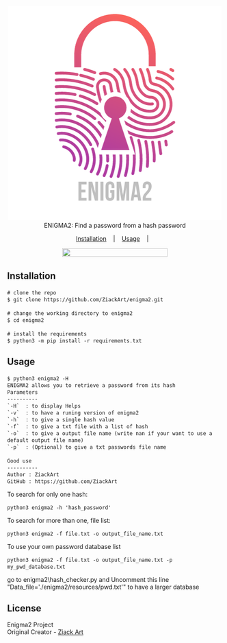 <p align=center>
  <br>
   <img src="https://github.com/ZiackArt/enigma2/blob/main/enigma2/resources/enigma2.png"/></a>
  <br>
  <span>ENIGMA2: Find a password from a hash password</span>
  <br>
</p>

<p align="center">
  <a href="#installation">Installation</a>
  &nbsp;&nbsp;&nbsp;|&nbsp;&nbsp;&nbsp;
  <a href="#usage">Usage</a>
  &nbsp;&nbsp;&nbsp;|&nbsp;&nbsp;&nbsp;
</p>

<p align="center">
<img width="70%" height="70%" src="https://user-images.githubusercontent.com/27065646/219638267-a5e11090-aa6e-4e77-87f7-0e95f6ad5978.png"/>
</a>
</p>


## Installation

```console
# clone the repo
$ git clone https://github.com/ZiackArt/enigma2.git

# change the working directory to enigma2
$ cd enigma2

# install the requirements
$ python3 -m pip install -r requirements.txt
```

## Usage

```console
$ python3 enigma2 -H
ENIGMA2 allows you to retrieve a password from its hash
Parameters
----------
`-H`  : to display Helps
`-v`  : to have a runing version of enigma2
`-h`  : to give a single hash value
`-f`  : to give a txt file with a list of hash
`-o`  : to give a output file name (write nan if your want to use a default output file name)
`-p`  : (Optional) to give a txt passwords file name

Good use
----------
Author : ZiackArt
GitHub : https://github.com/ZiackArt
```

To search for only one hash:
```
python3 enigma2 -h 'hash_password' 
```

To search for more than one, file list:
```
python3 enigma2 -f file.txt -o output_file_name.txt
```

To use your own password database list
```
python3 enigma2 -f file.txt -o output_file_name.txt -p my_pwd_database.txt
```
go to enigma2\hash_checker.py and Uncomment this line  "Data_file='./enigma2/resources/pwd.txt'" to have a larger database
## License

Enigma2 Project<br/>
Original Creator - [Ziack Art](https://github.com/ZiackArt)
